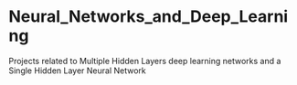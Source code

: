 # Neural_Networks_and_Deep_Learning
Projects related to Multiple Hidden Layers deep learning networks and a Single Hidden Layer Neural Network
